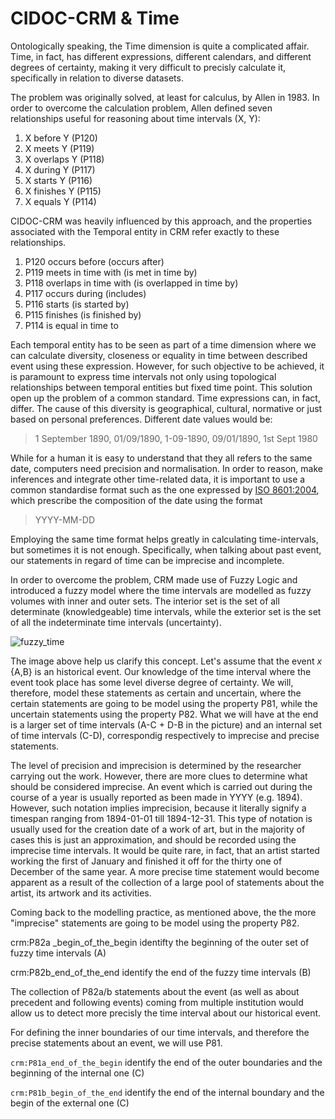 # CIDOC-CRM & Time



Ontologically speaking, the Time dimension is quite a complicated affair. Time, in fact, has different expressions, different calendars, and different degrees of certainty, making it very difficult to precisly calculate it, specifically in relation to diverse datasets. 

The problem was originally solved, at least for calculus, by Allen in 1983. In order to overcome the calculation problem, Allen defined seven relationships useful for reasoning about time intervals (X, Y):

1. X before Y (P120)
2. X meets Y (P119)
2. X overlaps Y (P118)
3. X during Y (P117)
4. X starts Y (P116)
5. X finishes Y (P115)
6. X equals Y (P114)   


CIDOC-CRM was heavily influenced by this approach, and the properties associated with the Temporal entity in CRM refer exactly to these relationships.  


1. P120 occurs before (occurs after)
2. P119 meets in time with (is met in time by)
3. P118 overlaps in time with (is overlapped in time by)
4. P117 occurs during (includes)
5. P116 starts (is started by)
6. P115 finishes (is finished by)
7. P114 is equal in time to   


Each temporal entity has to be seen as part of a time dimension where we can calculate diversity, closeness or equality in time between described event using these expression. However, for such objective to be achieved, it is paramount to express time intervals not only using topological relationships between temporal entities but fixed time point. This solution open up the problem of a common standard. Time expressions can, in fact, differ. The cause of this diversity is geographical, cultural, normative or just based on personal preferences. Different date values would be: 

> 1 September 1890, 01/09/1890, 1-09-1890, 09/01/1890, 1st Sept 1980

While for a human it is easy to understand that they all refers to the same date, computers need precision and normalisation. In order to reason, make inferences and integrate other time-related data, it is important to use a common standardise format such as the one expressed by [ISO 8601:2004](https://www.iso.org/standard/40874.html), which prescribe the composition of the date using the format 

> YYYY-MM-DD

Employing the same time format helps greatly in calculating time-intervals, but sometimes it is not enough. Specifically, when talking about past event, our statements in regard of time can be imprecise and incomplete. 

In order to overcome the problem, CRM made use of Fuzzy Logic and introduced a fuzzy model where the time intervals are modelled as fuzzy volumes with inner and outer sets. The interior set is the set of all determinate (knowledgeable) time intervals, while the exterior set is the set of all the indeterminate time intervals (uncertainty).



![fuzzy_time](https://s14.postimg.cc/42xwwks81/fuzzy_time.png)





The image above help us clarify this concept. Let's assume that the event *x* {A,B} is an historical event. Our knowledge of the time interval where the event took place has some level diverse degree of certainty. We will, therefore, model these statements as certain and uncertain, where the certain statements are going to be model using the property P81, while the uncertain statements using the property P82. What we will have at the end is a larger set of time intervals (A-C + D-B in the picture) and an internal set of time intervals (C-D), correspondig respectively to imprecise and precise statements.

The level of precision and imprecision is determined by the researcher carrying out the work. However, there are more clues to determine what should be considered imprecise. An event which is carried out during the course of a year is usually reported as been made in YYYY (e.g. 1894). However, such notation implies imprecision, because it literally signify a timespan ranging from 1894-01-01 till 1894-12-31. This type of notation is usually used for the creation date of a work of art, but in the majority of cases this is just an approximation, and should be recorded using the imprecise time intervals. It would be quite rare, in fact, that an artist started working the first of January and finished it off for the thirty one of December of the same year. A more precise time statement would become apparent as a result of the collection of a large pool of statements about the artist, its artwork and its activities.

Coming back to the modelling practice, as mentioned above, the the more "imprecise" statements are going to be model using the property P82.

crm:P82a _begin_of_the_begin identifty the beginning of the outer set of fuzzy time intervals (A)

crm:P82b_end_of_the_end identify the end of the fuzzy time intervals (B)

The collection of P82a/b statements about the event (as well as about precedent and following events) coming from multiple institution would allow us to detect more precisly the time interval about our historical event.

For defining the inner boundaries of our time intervals, and therefore the precise statements about an event, we will use P81.

`crm:P81a_end_of_the_begin` identify the end of the outer boundaries and the beginning of the internal one (C)

`crm:P81b_begin_of_the_end` identify the end of the internal boundary and the begin of the external one (C)



